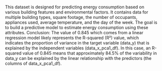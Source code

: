 This dataset is designed for predicting energy consumption based on various building features and environmental factors. 
It contains data for multiple building types, square footage, the number of occupants, appliances used, average temperature, and the day of the week. 
The goal is to build a predictive model to estimate energy consumption using these attributes.
Conclusion:
The value of 0.845 which comes from a linear regression model likely represents the R-squared (R²) value, which indicates the proportion of variance in the target variable (data_y) that is explained by the independent variables (data_x_pca1_df).
In this case, an R-squared value of 0.845 means that approximately 84.5% of the variability in data_y can be explained by the linear relationship with the predictors (the columns of data_x_pca1_df).
